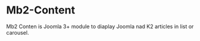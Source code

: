 # Mb2-Content
Mb2 Conten is Joomla 3+ module to diaplay Joomla nad K2 articles in list or carousel.
